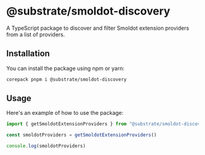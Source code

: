 # @substrate/smoldot-discovery

A TypeScript package to discover and filter Smoldot extension providers from a list of providers.

## Installation

You can install the package using npm or yarn:

```sh
corepack pnpm i @substrate/smoldot-discovery
```

## Usage

Here's an example of how to use the package:

```ts
import { getSmoldotExtensionProviders } from "@substrate/smoldot-discovery"

const smoldotProviders = getSmoldotExtensionProviders()

console.log(smoldotProviders)
```
